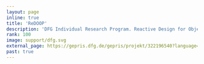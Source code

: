 ```yaml
---
layout: page
inline: true
title: 'ReDOOP'
description: 'DFG Individual Research Program. Reactive Design for Object Oriented Programming.'
rank: 100
image: support/dfg.svg
external_page: https://gepris.dfg.de/gepris/projekt/322196540?language=en
past: true
---
```

